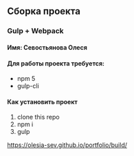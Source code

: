 ## Сборка проекта
### Gulp + Webpack

#### Имя: Севостьянова Олеся

#### Для работы проекта требуется:
* npm 5
* gulp-cli

#### Как установить проект
1. clone this repo
2. npm i
3. gulp

https://olesia-sev.github.io/portfolio/build/
